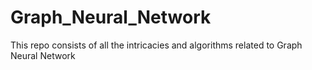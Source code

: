 # Graph_Neural_Network
This repo consists of all the intricacies and algorithms related to Graph Neural Network
